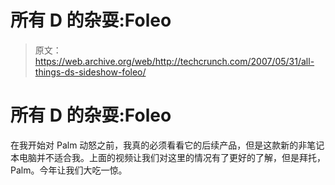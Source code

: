 # 所有 D 的杂耍:Foleo 

> 原文：<https://web.archive.org/web/http://techcrunch.com/2007/05/31/all-things-ds-sideshow-foleo/>

# 所有 D 的杂耍:Foleo

在我开始对 Palm 动怒之前，我真的必须看看它的后续产品，但是这款新的非笔记本电脑并不适合我。上面的视频让我们对这里的情况有了更好的了解，但是拜托，Palm。今年让我们大吃一惊。